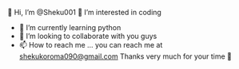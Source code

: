  👋 Hi, I’m @Sheku001
 👀 I’m interested in coding 
- 🌱 I’m currently learning python 
- 💞️ I’m looking to collaborate with you guys
- 📫 How to reach me ...
  you can reach me at shekukoroma090@gmail.com
  Thanks very much for your time 🤗
